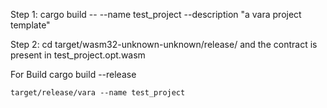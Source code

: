 Step 1:
    cargo build -- --name test_project --description "a vara project template"

Step 2:
    cd target/wasm32-unknown-unknown/release/
    and the contract is present in test_project.opt.wasm

For Build
    cargo build --release

    target/release/vara --name test_project 
